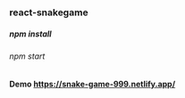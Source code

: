### react-snakegame
##### npm install 
###### npm start


#### Demo https://snake-game-999.netlify.app/
